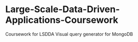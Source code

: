 # Large-Scale-Data-Driven-Applications-Coursework
Coursework for LSDDA Visual query generator for MongoDB
